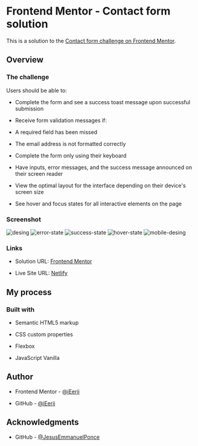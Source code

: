 # Frontend Mentor - Contact form solution

This is a solution to the [Contact form challenge on Frontend Mentor](https://www.frontendmentor.io/challenges/contact-form--G-hYlqKJj).

## Overview

### The challenge

Users should be able to:

- Complete the form and see a success toast message upon successful submission

- Receive form validation messages if:

- A required field has been missed

- The email address is not formatted correctly

- Complete the form only using their keyboard

- Have inputs, error messages, and the success message announced on their screen reader

- View the optimal layout for the interface depending on their device's screen size

- See hover and focus states for all interactive elements on the page

### Screenshot

![desing](./screenshots/Screenshot_3.png)
![error-state](./screenshots/Screenshot_2.png)
![success-state](./screenshots/Screenshot_1.png)
![hover-state](./screenshots/Screenshot_4.png)
![mobile-desing](./screenshots/Screenshot_5.png)

### Links

- Solution URL: [Frontend Mentor](https://www.frontendmentor.io/challenges/contact-form--G-hYlqKJj/hub)

- Live Site URL: [Netlify](https://contact-form-2024.netlify.app/)

## My process

### Built with

- Semantic HTML5 markup

- CSS custom properties

- Flexbox

- JavaScript Vanilla
  
## Author

- Frontend Mentor - [@iEerii](https://www.frontendmentor.io/profile/iEerii)

- GitHub - [@iEerii](https://github.com/iEerii)

## Acknowledgments

- GitHub - [@JesusEmmanuelPonce](https://github.com/JesusEmmanuelPonce)